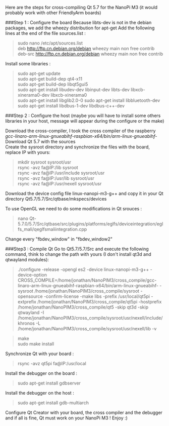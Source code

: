 Here are the steps for cross-compiling Qt 5.7 for the NanoPi M3 (it would probably work with other FriendlyArm boards) 

###Step 1 : Configure the board 
Because libts-dev is not in the debian packages, we add the wheezy distribution for apt-get 
Add the following lines at the end of the file sources.list :       
> sudo nano /etc/apt/sources.list  
> deb http://ftp.cn.debian.org/debian wheezy main non free contrib  
> deb-src http://ftp.cn.debian.org/debian wheezy main non free contrib 

Install some libraries : 
> sudo apt-get update  
> sudo apt-get build-dep qt4-x11  
> sudo apt-get build-dep libqt5gui5  
> sudo apt-get install libudev-dev libinput-dev libts-dev libxcb-xinerama0-dev libxcb-xinerama0  
> sudo apt-get install libglib2.0-0 
> sudo apt-get install libbluetooth-dev   
> sudo apt-get install libdbus-1-dev libdbus-c++-dev  

###Step 2 : Configure the host 
(maybe you will have to install some others libraries in your host, message will appear during the configure or the make)  

Download the cross-compiler, I took the cross compiler of the raspberry _gcc-linaro-arm-linux-gnueabihf-raspbian-x64/bin/arm-linux-gnueabihf-_  
Download Qt 5.7 with the sources  
Create the sysroot directory and synchronize the files with the board, replace IP with yours:    

> mkdir sysroot sysroot/usr     
> rsync -avz fa@IP:/lib sysroot  
> rsync -avz fa@IP:/usr/include sysroot/usr  
> rsync -avz fa@IP:/usr/lib sysroot/usr  
> rsync -avz fa@IP:/usr/nexell sysroot/usr  

Download the device config file linux-nanopi-m3-g++ and copy it in your Qt directory Qt5.7/5.7/Src/qtbase/mkspecs/devices

To use OpenGL we need to do some modifications in Qt srouces :
> nano Qt-5.7.0/5.7/Src/qtbase/src/plugins/platforms/eglfs/deviceintegration/eglfs_mali/qeglfsmaliintegration.cpp

Change every "fbdev_window" in "fbdev_window2"

###Step3 : Compile Qt
Go to Qt5.7/5.7/Src and execute the following command, think to change the path with yours (I don't install qt3d and qtwayland modules):
> ./configure -release -opengl es2 -device linux-nanopi-m3-g++ -device-option CROSS_COMPILE=/home/jonathan/NanoPIM3/cross_compile/gcc-linaro-arm-linux-gnueabihf-raspbian-x64/bin/arm-linux-gnueabihf- -sysroot /home/jonathan/NanoPIM3/cross_compile/sysroot -opensource -confirm-license -make libs -prefix /usr/local/qt5pi -extprefix /home/jonathan/NanoPIM3/cross_compile/qt5pi -hostprefix /home/jonathan/NanoPIM3/cross_compile/qt5 -skip qt3d -skip qtwayland -I /home/jonathan/NanoPIM3/cross_compile/sysroot/usr/nexell/include/khronos -L /home/jonathan/NanoPIM3/cross_compile/sysroot/usr/nexell/lib -v  

> make  
> sudo make install  

Synchronize Qt with your board :  
> rsync -avz qt5pi fa@IP:/usr/local  

Install the debugger on the board :
> sudo apt-get install gdbserver

Install the debugger on the host :
> sudo apt-get install gdb-multiarch 

Configure Qt Creator with your board, the cross compiler and the debugger and if all is fine, Qt must work on your NanoPi M3 ! 
Enjoy :)




  
  
